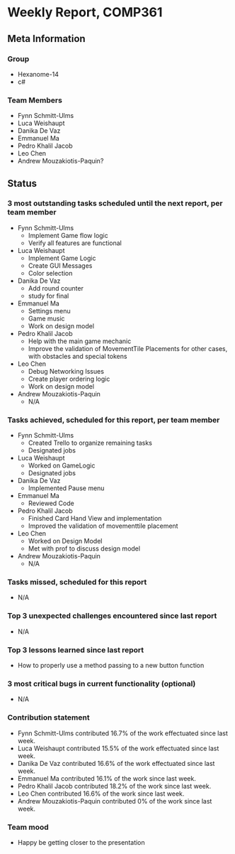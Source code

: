 # Weekly Report, COMP361

## Meta Information

### Group

 * Hexanome-14
 * c#
### Team Members

 * Fynn Schmitt-Ulms
 * Luca Weishaupt
 * Danika De Vaz
 * Emmanuel Ma
 * Pedro Khalil Jacob
 * Leo Chen
 * Andrew Mouzakiotis-Paquin?

## Status

### 3 most outstanding tasks scheduled until the next report, per team member
 * Fynn Schmitt-Ulms
   * Implement Game flow logic
   * Verify all features are functional
 * Luca Weishaupt
   * Implement Game Logic
   * Create GUI Messages
   * Color selection
 * Danika De Vaz
   * Add round counter 
   * study for final
 * Emmanuel Ma 
   * Settings menu
   * Game music
   * Work on design model
 * Pedro Khalil Jacob
   * Help with the main game mechanic
   * Improve the validation of MovementTile Placements for other cases, with obstacles and special tokens
 * Leo Chen
   * Debug Networking Issues
   * Create player ordering logic
   * Work on design model
 * Andrew Mouzakiotis-Paquin
   * N/A

### Tasks achieved, scheduled for this report, per team member

 * Fynn Schmitt-Ulms
   * Created Trello to organize remaining tasks
   * Designated jobs
 * Luca Weishaupt
   * Worked on GameLogic
   * Designated jobs
 * Danika De Vaz
   * Implemented Pause menu 
 * Emmanuel Ma 
   * Reviewed Code
 * Pedro Khalil Jacob
   * Finished Card Hand View and implementation
   * Improved the validation of movementtile placement
 * Leo Chen
   * Worked on Design Model
   * Met with prof to discuss design model
 * Andrew Mouzakiotis-Paquin
   * N/A

### Tasks missed, scheduled for this report

 * N/A

### Top 3 unexpected challenges encountered since last report

 * N/A

### Top 3 lessons learned since last report

 * How to properly use a method passing to a new button function

### 3 most critical bugs in current functionality (optional)

 * N/A

### Contribution statement

 * Fynn Schmitt-Ulms contributed 16.7% of the work effectuated since last week.
 * Luca Weishaupt contributed 15.5% of the work effectuated since last week.
 * Danika De Vaz contributed 16.6% of the work effectuated since last week.
 * Emmanuel Ma contributed 16.1% of the work since last week.
 * Pedro Khalil Jacob contributed 18.2% of the work since last week.
 * Leo Chen contributed 16.6% of the work since last week.
 * Andrew Mouzakiotis-Paquin contributed 0% of the work since last week.

### Team mood

 * Happy be getting closer to the presentation
